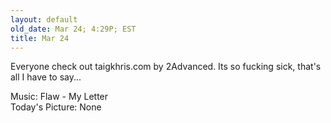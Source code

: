 ```yaml
---
layout: default
old_date: Mar 24; 4:29P; EST
title: Mar 24
---
```


Everyone check out taigkhris.com by 2Advanced. Its so fucking sick, that's all
I have to say...

Music: Flaw - My Letter  
Today's Picture: None
